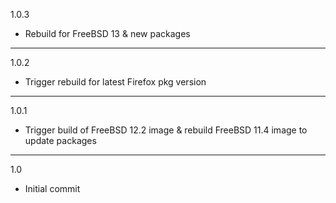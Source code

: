 1.0.3

* Rebuild for FreeBSD 13 & new packages

---

1.0.2

* Trigger rebuild for latest Firefox pkg version

---

1.0.1

* Trigger build of FreeBSD 12.2 image & rebuild FreeBSD 11.4 image to update packages

---

1.0

* Initial commit
